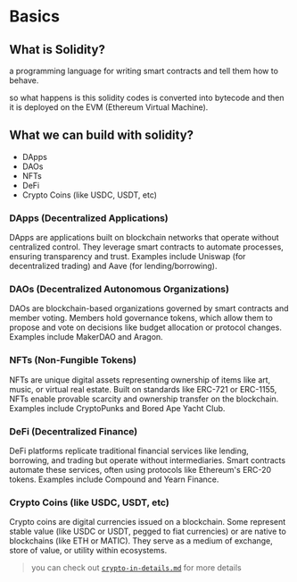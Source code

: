 # Basics

## What is Solidity?

a programming language for writing smart contracts and tell them how to behave.

so what happens is this solidity codes is converted into bytecode and then it is deployed on the EVM (Ethereum Virtual Machine).

## What we can build with solidity?

- DApps
- DAOs
- NFTs
- DeFi
- Crypto Coins (like USDC, USDT, etc)

### **DApps (Decentralized Applications)**

DApps are applications built on blockchain networks that operate without centralized control. They leverage smart contracts to automate processes, ensuring transparency and trust. Examples include Uniswap (for decentralized trading) and Aave (for lending/borrowing).

### **DAOs (Decentralized Autonomous Organizations)**

DAOs are blockchain-based organizations governed by smart contracts and member voting. Members hold governance tokens, which allow them to propose and vote on decisions like budget allocation or protocol changes. Examples include MakerDAO and Aragon.

### **NFTs (Non-Fungible Tokens)**

NFTs are unique digital assets representing ownership of items like art, music, or virtual real estate. Built on standards like ERC-721 or ERC-1155, NFTs enable provable scarcity and ownership transfer on the blockchain. Examples include CryptoPunks and Bored Ape Yacht Club.

### **DeFi (Decentralized Finance)**

DeFi platforms replicate traditional financial services like lending, borrowing, and trading but operate without intermediaries. Smart contracts automate these services, often using protocols like Ethereum's ERC-20 tokens. Examples include Compound and Yearn Finance.

### **Crypto Coins (like USDC, USDT, etc)**

Crypto coins are digital currencies issued on a blockchain. Some represent stable value (like USDC or USDT, pegged to fiat currencies) or are native to blockchains (like ETH or MATIC). They serve as a medium of exchange, store of value, or utility within ecosystems.

> you can check out [`crypto-in-details.md`](./crypto-in-details.md) for more details